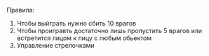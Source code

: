 Правила:
1. Чтобы выйграть нужно сбить 10 врагов
2. Чтобы проигравть достаточно лишь пропустить 5 врагов или встретится лицом к лицу с любым обьектом
3. Управление стрелочками

